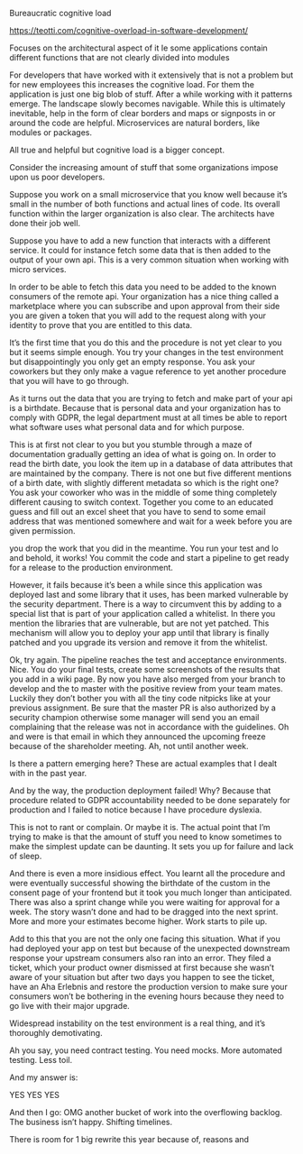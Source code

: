 Bureaucratic cognitive load

https://teotti.com/cognitive-overload-in-software-development/

 Focuses on the architectural aspect of it 
 Ie some applications contain different functions that are not clearly divided into modules

 For developers that have worked with it extensively that is not a problem but for new employees this increases the cognitive load. For them the application is just one big blob of stuff. After a while working with it patterns emerge. The landscape slowly becomes navigable. 
While this is ultimately inevitable, help in the form of clear borders and maps or signposts in or around the code are helpful. Microservices are natural borders, like modules or packages. 

All true and helpful but cognitive load is a bigger concept. 

Consider the increasing amount of stuff that some organizations impose upon us poor developers.

Suppose you work on a small microservice that you know well because it’s small in the number of both functions and actual lines of code. Its overall function within the larger organization is also clear. The architects have done their job well. 

Suppose you have to add a new function that interacts with a different service. It could for instance fetch some data that is then added to the output of your own api. This is a very common situation when working with micro services. 

In order to be able to fetch this data you need to be added to the known consumers of the remote api. Your organization has a nice thing called a marketplace where you can subscribe and upon approval from their side you are given a token that you will add to the request along with your identity to prove that you are entitled to this data. 

It’s the first time that you do this and the procedure is not yet clear to you but it seems simple enough. You try your changes in the test environment but disappointingly you only get an empty response. You ask your coworkers but they only make a vague reference to yet another procedure that you will have to go through. 

As it turns out the data that you are trying to fetch and make part of your api is a birthdate. Because that is personal data and your organization has to comply with GDPR, the legal department must at all times be able to report what software uses what personal data and for which purpose. 

This is at first not clear to you but you stumble through a maze of documentation gradually getting an idea of what is going on. In order to read the birth date, you look the item up in a database of data attributes that are maintained by the company. There is not one but five different mentions of a birth date, with slightly different metadata so which is the right one? You ask your coworker who was in the middle of some thing completely different causing to switch context. Together you come to an educated guess and fill out an excel sheet that you have to send to some email address that was mentioned somewhere and wait for a week before you are given permission. 

you drop the work that you did in the meantime. You run your test and lo and behold, it works! 
You commit the code and start a pipeline to get ready for a release to the production environment. 

However, it fails because it’s been a while since this application was deployed last and some library that it uses, has been marked vulnerable by the security department. There is a way to circumvent this by adding to a special list that is part of your application called a whitelist. In there you mention the libraries that are vulnerable, but are not yet patched. This mechanism will allow you to deploy your app until that library is finally patched and you upgrade its version and remove it from the whitelist. 

Ok, try again. The pipeline reaches the test and acceptance environments. Nice. You do your final  tests, create some screenshots of the results that you add in a wiki page. By now you have also merged from your branch to develop and the to master with the positive review from your team mates. Luckily they don’t bother you with all the tiny code nitpicks like at your previous assignment. Be sure that the master PR is also authorized by a security champion otherwise some manager will send you an email complaining that the release was not in accordance with the guidelines. Oh and were is that email in which they announced the upcoming freeze because of the shareholder meeting. Ah, not until another week. 

Is there a pattern emerging here? These are actual examples that I dealt with in the past year. 

And by the way, the production deployment failed! Why? Because that procedure related to GDPR accountability needed to be done separately for production and I failed to notice because I have procedure dyslexia.

This is not to rant or complain. Or maybe it is. The actual point that I’m trying to make is that the amount of stuff you need to know sometimes to make the simplest update can be daunting. It sets you up for failure and lack of sleep. 

And there is even a more insidious effect. You  learnt all the procedure and were eventually successful showing the birthdate of the custom in the consent page of your frontend but it took you much longer than anticipated. There was also a sprint change while you were waiting for approval for a week. The story wasn’t done and had to be dragged into the next sprint. More and more your estimates become higher. Work starts to pile up. 

Add to this that you are not the only one facing this situation. What if you had deployed your app on test but because of the unexpected downstream response your upstream consumers also ran into an error. They filed a ticket, which your product owner dismissed  at first because she wasn’t aware of your situation but after two days you happen to see the ticket, have an Aha Erlebnis and restore the production version to make sure your consumers won’t be bothering in the evening hours because they need to go live with their major upgrade. 

Widespread instability on the test environment is a real thing, and it’s thoroughly demotivating. 

Ah you say, you need contract testing. You need mocks. More automated testing. Less toil.

And my answer is:

YES YES YES

And then I go: OMG another bucket of work into the overflowing backlog. 
The business isn’t happy. Shifting timelines. 

There is room for 1 big rewrite this year because of, reasons and 